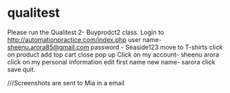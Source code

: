 # qualitest
Please run the Qualitest 2- Buyprodct2 class.
Login to http://automationpractice.com/index.php
user name- sheenu.arora85@gmail.com
password - Seaside123
move to T-shirts 
click on product
add top cart
close pop up
Click on my account- sheenu arora
click on my personal information
edit first name
new name- sarora
click save
quit.

///Screenshots are sent to Mia in a email
